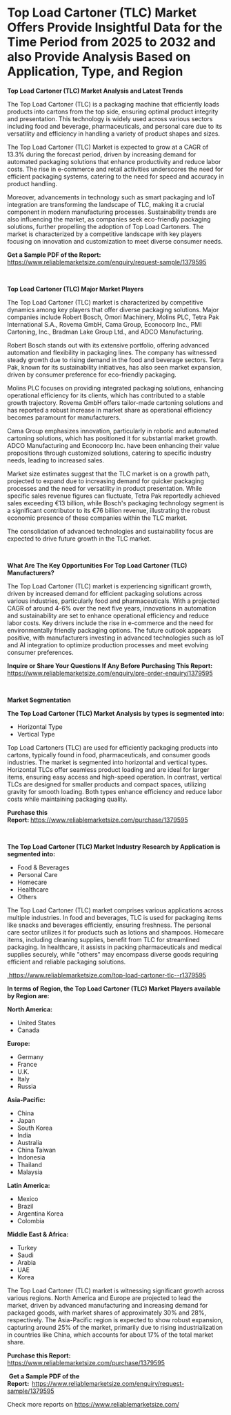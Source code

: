 <p><h1>Top Load Cartoner (TLC) Market Offers Provide Insightful Data for the Time Period from 2025 to 2032 and also Provide Analysis Based on Application, Type, and Region</h1></p><p><strong>Top Load Cartoner (TLC) Market Analysis and Latest Trends</strong></p>
<p><p>The Top Load Cartoner (TLC) is a packaging machine that efficiently loads products into cartons from the top side, ensuring optimal product integrity and presentation. This technology is widely used across various sectors including food and beverage, pharmaceuticals, and personal care due to its versatility and efficiency in handling a variety of product shapes and sizes. </p><p>The Top Load Cartoner (TLC) Market is expected to grow at a CAGR of 13.3% during the forecast period, driven by increasing demand for automated packaging solutions that enhance productivity and reduce labor costs. The rise in e-commerce and retail activities underscores the need for efficient packaging systems, catering to the need for speed and accuracy in product handling. </p><p>Moreover, advancements in technology such as smart packaging and IoT integration are transforming the landscape of TLC, making it a crucial component in modern manufacturing processes. Sustainability trends are also influencing the market, as companies seek eco-friendly packaging solutions, further propelling the adoption of Top Load Cartoners. The market is characterized by a competitive landscape with key players focusing on innovation and customization to meet diverse consumer needs.</p></p>
<p><strong>Get a Sample PDF of the Report:&nbsp;</strong> <a href="https://www.reliablemarketsize.com/enquiry/request-sample/1379595?utm_campaign=2815&utm_medium=2&utm_source=Github&utm_content=ia&utm_term=24022025&utm_id=top-load-cartoner-tlc">https://www.reliablemarketsize.com/enquiry/request-sample/1379595</a></p>
<p>&nbsp;</p>
<p><strong>Top Load Cartoner (TLC) Major Market Players</strong></p>
<p><p>The Top Load Cartoner (TLC) market is characterized by competitive dynamics among key players that offer diverse packaging solutions. Major companies include Robert Bosch, Omori Machinery, Molins PLC, Tetra Pak International S.A., Rovema GmbH, Cama Group, Econocorp Inc., PMI Cartoning, Inc., Bradman Lake Group Ltd., and ADCO Manufacturing. </p><p>Robert Bosch stands out with its extensive portfolio, offering advanced automation and flexibility in packaging lines. The company has witnessed steady growth due to rising demand in the food and beverage sectors. Tetra Pak, known for its sustainability initiatives, has also seen market expansion, driven by consumer preference for eco-friendly packaging.</p><p>Molins PLC focuses on providing integrated packaging solutions, enhancing operational efficiency for its clients, which has contributed to a stable growth trajectory. Rovema GmbH offers tailor-made cartoning solutions and has reported a robust increase in market share as operational efficiency becomes paramount for manufacturers.</p><p>Cama Group emphasizes innovation, particularly in robotic and automated cartoning solutions, which has positioned it for substantial market growth. ADCO Manufacturing and Econocorp Inc. have been enhancing their value propositions through customized solutions, catering to specific industry needs, leading to increased sales.</p><p>Market size estimates suggest that the TLC market is on a growth path, projected to expand due to increasing demand for quicker packaging processes and the need for versatility in product presentation. While specific sales revenue figures can fluctuate, Tetra Pak reportedly achieved sales exceeding €13 billion, while Bosch's packaging technology segment is a significant contributor to its €76 billion revenue, illustrating the robust economic presence of these companies within the TLC market. </p><p>The consolidation of advanced technologies and sustainability focus are expected to drive future growth in the TLC market.</p></p>
<p>&nbsp;</p>
<p><strong>What Are The Key Opportunities For Top Load Cartoner (TLC) Manufacturers?</strong></p>
<p><p>The Top Load Cartoner (TLC) market is experiencing significant growth, driven by increased demand for efficient packaging solutions across various industries, particularly food and pharmaceuticals. With a projected CAGR of around 4-6% over the next five years, innovations in automation and sustainability are set to enhance operational efficiency and reduce labor costs. Key drivers include the rise in e-commerce and the need for environmentally friendly packaging options. The future outlook appears positive, with manufacturers investing in advanced technologies such as IoT and AI integration to optimize production processes and meet evolving consumer preferences.</p></p>
<p><strong>Inquire or Share Your Questions If Any Before Purchasing This Report:</strong> <a href="https://www.reliablemarketsize.com/enquiry/pre-order-enquiry/1379595?utm_campaign=2815&utm_medium=2&utm_source=Github&utm_content=ia&utm_term=24022025&utm_id=top-load-cartoner-tlc">https://www.reliablemarketsize.com/enquiry/pre-order-enquiry/1379595</a></p>
<p>&nbsp;</p>
<p><strong>Market Segmentation</strong></p>
<p><strong>The Top Load Cartoner (TLC) Market Analysis by types is segmented into:</strong></p>
<p><ul><li>Horizontal Type</li><li>Vertical Type</li></ul></p>
<p><p>Top Load Cartoners (TLC) are used for efficiently packaging products into cartons, typically found in food, pharmaceuticals, and consumer goods industries. The market is segmented into horizontal and vertical types. Horizontal TLCs offer seamless product loading and are ideal for larger items, ensuring easy access and high-speed operation. In contrast, vertical TLCs are designed for smaller products and compact spaces, utilizing gravity for smooth loading. Both types enhance efficiency and reduce labor costs while maintaining packaging quality.</p></p>
<p><strong>Purchase this Report:&nbsp;</strong><a href="https://www.reliablemarketsize.com/purchase/1379595?utm_campaign=2815&utm_medium=2&utm_source=Github&utm_content=ia&utm_term=24022025&utm_id=top-load-cartoner-tlc">https://www.reliablemarketsize.com/purchase/1379595</a></p>
<p>&nbsp;</p>
<p><strong>The Top Load Cartoner (TLC) Market Industry Research by Application is segmented into:</strong></p>
<p><ul><li>Food & Beverages</li><li>Personal Care</li><li>Homecare</li><li>Healthcare</li><li>Others</li></ul></p>
<p><p>The Top Load Cartoner (TLC) market comprises various applications across multiple industries. In food and beverages, TLC is used for packaging items like snacks and beverages efficiently, ensuring freshness. The personal care sector utilizes it for products such as lotions and shampoos. Homecare items, including cleaning supplies, benefit from TLC for streamlined packaging. In healthcare, it assists in packing pharmaceuticals and medical supplies securely, while "others" may encompass diverse goods requiring efficient and reliable packaging solutions.</p></p>
<p><a href="https://www.reliablemarketsize.com/top-load-cartoner-tlc--r1379595?utm_campaign=2815&utm_medium=2&utm_source=Github&utm_content=ia&utm_term=24022025&utm_id=top-load-cartoner-tlc">&nbsp;https://www.reliablemarketsize.com/top-load-cartoner-tlc--r1379595</a></p>
<p><strong>In terms of Region, the Top Load Cartoner (TLC) Market Players available by Region are:</strong></p>
<p>
    <p> <strong> North America: </strong>
        <ul>
            <li>United States</li>
            <li>Canada</li>
        </ul>
        </p> 
    <p> <strong> Europe: </strong>
        <ul>
            <li>Germany</li>
            <li>France</li>
            <li>U.K.</li>
            <li>Italy</li>
            <li>Russia</li>
        </ul>
        </p> 
    <p> <strong> Asia-Pacific: </strong>
        <ul>
            <li>China</li>
            <li>Japan</li>
            <li>South Korea</li>
            <li>India</li>
            <li>Australia</li>
            <li>China Taiwan</li>
            <li>Indonesia</li>
            <li>Thailand</li>
            <li>Malaysia</li>
        </ul>
        </p> 
    <p> <strong> Latin America: </strong>
        <ul>
            <li>Mexico</li>
            <li>Brazil</li>
            <li>Argentina Korea</li>
            <li>Colombia</li>
        </ul>
        </p> 
    <p> <strong> Middle East & Africa: </strong>
        <ul>
            <li>Turkey</li>
            <li>Saudi</li>
            <li>Arabia</li>
            <li>UAE</li>
            <li>Korea</li>
        </ul>
    </p>
    </p>
<p><p>The Top Load Cartoner (TLC) market is witnessing significant growth across various regions. North America and Europe are projected to lead the market, driven by advanced manufacturing and increasing demand for packaged goods, with market shares of approximately 30% and 28%, respectively. The Asia-Pacific region is expected to show robust expansion, capturing around 25% of the market, primarily due to rising industrialization in countries like China, which accounts for about 17% of the total market share.</p></p>
<p><strong>Purchase this Report: </strong><a href="https://www.reliablemarketsize.com/purchase/1379595?utm_campaign=2815&utm_medium=2&utm_source=Github&utm_content=ia&utm_term=24022025&utm_id=top-load-cartoner-tlc">https://www.reliablemarketsize.com/purchase/1379595</a></p>
<p>&nbsp;<strong>Get a Sample PDF of the Report:&nbsp;&nbsp;</strong><a href="https://www.reliablemarketsize.com/enquiry/request-sample/1379595?utm_campaign=2815&utm_medium=2&utm_source=Github&utm_content=ia&utm_term=24022025&utm_id=top-load-cartoner-tlc">https://www.reliablemarketsize.com/enquiry/request-sample/1379595</a></p>
<p><strong></strong></p>
<p>Check more reports on <a href="https://www.reliablemarketsize.com/?utm_campaign=2815&utm_medium=2&utm_source=Github&utm_content=ia&utm_term=24022025&utm_id=top-load-cartoner-tlc">https://www.reliablemarketsize.com/</a></p>